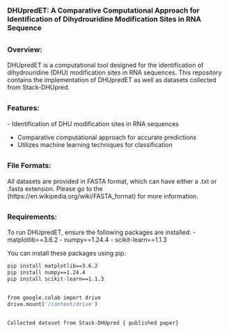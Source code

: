 # <span style="font-size:16px;">**DHUpredET: A Comparative Computational Approach for Identification of Dihydrouridine Modification Sites in RNA Sequence**</span>

## <span style="font-size:16px;">**Overview:**</span>

<span style="font-size:14px;">DHUpredET is a computational tool designed for the identification of dihydrouridine (DHU) modification sites in RNA sequences. This repository contains the implementation of DHUpredET as well as datasets collected from Stack-DHUpred.</span>

## <span style="font-size:16px;">**Features:**</span>

<span style="font-size:14px;">- Identification of DHU modification sites in RNA sequences
- Comparative computational approach for accurate predictions
- Utilizes machine learning techniques for classification</span>

## <span style="font-size:16px;">**File Formats:**</span>

<span style="font-size:14px;">
All datasets are provided in FASTA format, which can have either a .txt or .fasta extension. 
Please go to the (https://en.wikipedia.org/wiki/FASTA_format) for more information.

## <span style="font-size:16px;">**Requirements:**</span>

<span style="font-size:14px;">
To run DHUpredET, ensure the following packages are installed:
- matplotlib==3.6.2
- numpy==1.24.4
- scikit-learn==1.1.3

You can install these packages using pip:

```bash
pip install matplotlib==3.6.2
pip install numpy==1.24.4
pip install scikit-learn==1.1.3


from google.colab import drive
drive.mount('/content/drive')


Collected dataset from Stack-DHUpred { published paper}
